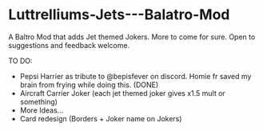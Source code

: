 # Luttrelliums-Jets---Balatro-Mod
A Baltro Mod that adds Jet themed Jokers. More to come for sure. Open to suggestions and feedback welcome.

TO DO:

- Pepsi Harrier as tribute to @bepisfever on discord. Homie fr saved my brain from frying while doing this. (DONE)
- Aircraft Carrier Joker (each jet themed joker gives x1.5 mult or something)
- More Ideas...
- Card redesign (Borders + Joker name on Jokers)
